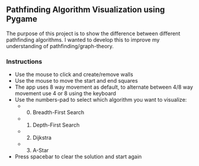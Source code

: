 ## Pathfinding Algorithm Visualization using Pygame

The purpose of this project is to show the difference between different pathfinding algorithms. I wanted to develop this to improve my understanding of pathfinding/graph-theory.

### Instructions
* Use the mouse to click and create/remove walls
* Use the mouse to move the start and end squares
* The app uses 8 way movement as default, to alternate between 4/8 way movement use 4 or 8 using the keyboard
* Use the numbers-pad to select which algorithm you want to visualize:
	* 0. Breadth-First Search
	* 1. Depth-First Search
	* 2. Dijkstra
	* 3. A-Star
* Press spacebar to clear the solution and start again